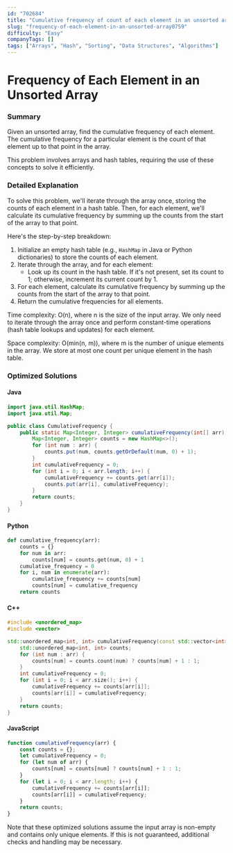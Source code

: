 ```yaml
---
id: "702684"
title: "Cumulative frequency of count of each element in an unsorted array"
slug: "frequency-of-each-element-in-an-unsorted-array0759"
difficulty: "Easy"
companyTags: []
tags: ["Arrays", "Hash", "Sorting", "Data Structures", "Algorithms"]
---
```


**Frequency of Each Element in an Unsorted Array**
=====================================================

### Summary
Given an unsorted array, find the cumulative frequency of each element. The cumulative frequency for a particular element is the count of that element up to that point in the array.

This problem involves arrays and hash tables, requiring the use of these concepts to solve it efficiently.

### Detailed Explanation
To solve this problem, we'll iterate through the array once, storing the counts of each element in a hash table. Then, for each element, we'll calculate its cumulative frequency by summing up the counts from the start of the array to that point.

Here's the step-by-step breakdown:

1. Initialize an empty hash table (e.g., `HashMap` in Java or Python dictionaries) to store the counts of each element.
2. Iterate through the array, and for each element:
	* Look up its count in the hash table. If it's not present, set its count to 1; otherwise, increment its current count by 1.
3. For each element, calculate its cumulative frequency by summing up the counts from the start of the array to that point.
4. Return the cumulative frequencies for all elements.

Time complexity: O(n), where n is the size of the input array. We only need to iterate through the array once and perform constant-time operations (hash table lookups and updates) for each element.

Space complexity: O(min(n, m)), where m is the number of unique elements in the array. We store at most one count per unique element in the hash table.

### Optimized Solutions
#### Java
```java
import java.util.HashMap;
import java.util.Map;

public class CumulativeFrequency {
    public static Map<Integer, Integer> cumulativeFrequency(int[] arr) {
        Map<Integer, Integer> counts = new HashMap<>();
        for (int num : arr) {
            counts.put(num, counts.getOrDefault(num, 0) + 1);
        }
        int cumulativeFrequency = 0;
        for (int i = 0; i < arr.length; i++) {
            cumulativeFrequency += counts.get(arr[i]);
            counts.put(arr[i], cumulativeFrequency);
        }
        return counts;
    }
}
```

#### Python
```python
def cumulative_frequency(arr):
    counts = {}
    for num in arr:
        counts[num] = counts.get(num, 0) + 1
    cumulative_frequency = 0
    for i, num in enumerate(arr):
        cumulative_frequency += counts[num]
        counts[num] = cumulative_frequency
    return counts
```

#### C++
```cpp
#include <unordered_map>
#include <vector>

std::unordered_map<int, int> cumulativeFrequency(const std::vector<int>& arr) {
    std::unordered_map<int, int> counts;
    for (int num : arr) {
        counts[num] = counts.count(num) ? counts[num] + 1 : 1;
    }
    int cumulativeFrequency = 0;
    for (int i = 0; i < arr.size(); i++) {
        cumulativeFrequency += counts[arr[i]];
        counts[arr[i]] = cumulativeFrequency;
    }
    return counts;
}
```

#### JavaScript
```javascript
function cumulativeFrequency(arr) {
    const counts = {};
    let cumulativeFrequency = 0;
    for (let num of arr) {
        counts[num] = counts[num] ? counts[num] + 1 : 1;
    }
    for (let i = 0; i < arr.length; i++) {
        cumulativeFrequency += counts[arr[i]];
        counts[arr[i]] = cumulativeFrequency;
    }
    return counts;
}
```

Note that these optimized solutions assume the input array is non-empty and contains only unique elements. If this is not guaranteed, additional checks and handling may be necessary.